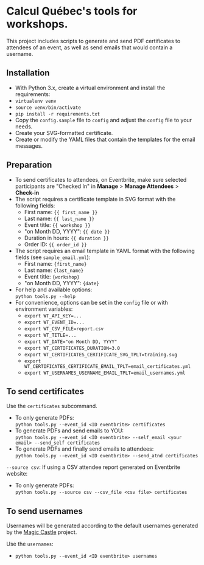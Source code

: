 # Calcul Québec's tools for workshops. 

This project includes scripts to generate and send PDF certificates to attendees of an event, as well 
as send emails that would contain a username.

## Installation
* With Python 3.x, create a virtual environment and install the requirements:
* `virtualenv venv`
* `source venv/bin/activate`
* `pip install -r requirements.txt`
* Copy the `config.sample` file to `config` and adjust the `config` file to your needs.
* Create your SVG-formatted certificate. 
* Create or modify the YAML files that contain the templates for the email messages.

## Preparation
* To send certificates to attendees, on Eventbrite, make sure selected participants are "Checked In" 
  in **Manage** > **Manage Attendees** > **Check-in**
* The script requires a certificate template in SVG format with the following fields:
  - First name: `{{ first_name }}`
  - Last name: `{{ last_name }}`
  - Event title: `{{ workshop }}`
  - "on Month DD, YYYY": `{{ date }}`
  - Duration in hours: `{{ duration }}`
  - Order ID: `{{ order_id }}`
* The script requires an email template in YAML format with the following fields (see `sample_email.yml`):
  - First name: `{first_name}`
  - Last name: `{last_name}`
  - Event title: `{workshop}`
  - "on Month DD, YYYY": `{date}`
* For help and available options:  
  `python tools.py --help`
* For convenience, options can be set in the `config` file or with environment variables:
  - `export WT_API_KEY=...`
  - `export WT_EVENT_ID=...`
  - `export WT_CSV_FILE=report.csv`
  - `export WT_TITLE=...`
  - `export WT_DATE="on Month DD, YYYY"`
  - `export WT_CERTIFICATES_DURATION=3.0`
  - `export WT_CERTIFICATES_CERTIFICATE_SVG_TPLT=training.svg`
  - `export WT_CERTIFICATES_CERTIFICATE_EMAIL_TPLT=email_certificates.yml`
  - `export WT_USERNAMES_USERNAME_EMAIL_TPLT=email_usernames.yml`

## To send certificates
Use the `certificates` subcommand.
* To only generate PDFs:  
  `python tools.py --event_id <ID eventbrite> certificates`
* To generate PDFs and send emails to YOU:  
  `python tools.py --event_id <ID eventbrite> --self_email <your email> --send_self certificates`
* To generate PDFs and finally send emails to attendees:  
  `python tools.py --event_id <ID eventbrite> --send_atnd certificates`

`--source csv`: If using a CSV attendee report generated on Eventbrite website:
* To only generate PDFs:  
  `python tools.py --source csv --csv_file <csv file> certificates` 

## To send usernames
Usernames will be generated according to the default usernames generated by the 
[Magic Castle](https://github.com/ComputeCanada/magic_castle) project. 

Use the `usernames`: 
* `python tools.py --event_id <ID eventbrite> usernames`
